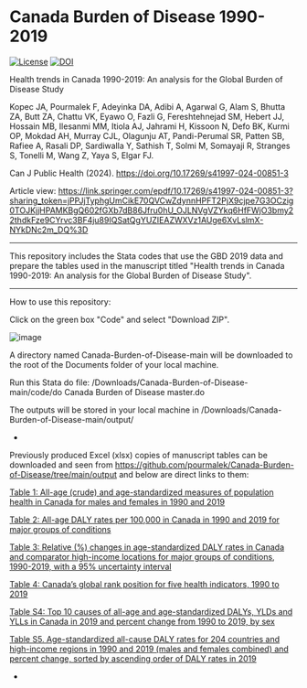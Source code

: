 # Canada Burden of Disease 1990-2019

[![License](https://img.shields.io/badge/License-Apache%202.0-blue.svg)](https://opensource.org/licenses/Apache-2.0) [![DOI](https://zenodo.org/badge/475202009.svg)](https://zenodo.org/badge/latestdoi/475202009)

Health trends in Canada 1990-2019: An analysis for the Global Burden of Disease Study

Kopec JA, Pourmalek F, Adeyinka DA, Adibi A, Agarwal G, Alam S, Bhutta ZA, Butt ZA, Chattu VK, Eyawo O, Fazli G, Fereshtehnejad SM, Hebert JJ, Hossain MB, Ilesanmi MM, Itiola AJ, Jahrami H, Kissoon N, Defo BK, Kurmi OP, Mokdad AH, Murray CJL, Olagunju AT, Pandi-Perumal SR, Patten SB, Rafiee A, Rasali DP, Sardiwalla Y, Sathish T, Solmi M, Somayaji R, Stranges S, Tonelli M, Wang Z, Yaya S, Elgar FJ.

Can J Public Health (2024). https://doi.org/10.17269/s41997-024-00851-3

Article view: https://link.springer.com/epdf/10.17269/s41997-024-00851-3?sharing_token=jPPJjTyphgUmCikE70QVCwZdynnHPFT2PjX9cjpe7G3OCzig0TOJKjjHPAMKBgQ602fGXb7dB86Jfru0hU_OJLNVgVZYkq6HfFWjO3bmy22thdkFze9CYrvc3BF4ju89IQSatQgYUZIEAZWXVz1AUge6XvLslmX-NYkDNc2m_DQ%3D 

**********************

This repository includes the Stata codes that use the GBD 2019 data and prepare the tables used in the manuscript titled "Health trends in Canada 1990-2019: An analysis for the Global Burden of Disease Study". 

**********************

How to use this repository:

Click on the green box "Code" and select "Download ZIP".

![image](https://user-images.githubusercontent.com/30849720/160523195-a884f426-a836-4238-8441-577716a67e7a.png)

A directory named Canada-Burden-of-Disease-main will be downloaded to the root of the Documents folder of your local machine. 

Run this Stata do file: /Downloads/Canada-Burden-of-Disease-main/code/do Canada Burden of Disease master.do

The outputs will be stored in your local machine in /Downloads/Canada-Burden-of-Disease-main/output/

*

Previously produced Excel (xlsx) copies of manuscript tables can be downloaded and seen from https://github.com/pourmalek/Canada-Burden-of-Disease/tree/main/output and below are direct links to them:

[Table 1: All-age (crude) and age-standardized measures of population health in Canada for males and females in 1990 and 2019](https://github.com/pourmalek/Canada-Burden-of-Disease/blob/main/output/Table%201.xlsx)

[Table 2: All-age DALY rates per 100,000 in Canada in 1990 and 2019 for major groups of conditions](https://github.com/pourmalek/Canada-Burden-of-Disease/blob/main/output/Table%202.xlsx)

[Table 3: Relative (%) changes in age-standardized DALY rates in Canada and comparator high-income locations for major groups of conditions, 1990-2019, with a 95% uncertainty interval](https://github.com/pourmalek/Canada-Burden-of-Disease/blob/main/output/Table%203.xlsx)

[Table 4: Canada’s global rank position for five health indicators, 1990 to 2019](https://github.com/pourmalek/Canada-Burden-of-Disease/blob/main/output/Table%204.xlsx)

[Table S4: Top 10 causes of all-age and age-standardized DALYs, YLDs and YLLs in Canada in 2019 and percent change from 1990 to 2019, by sex](https://github.com/pourmalek/Canada-Burden-of-Disease/blob/main/output/Table%20S4.xlsx)

[Table S5. Age-standardized all-cause DALY rates for 204 countries and high-income regions in 1990 and 2019 (males and females combined) and percent change, sorted by ascending order of DALY rates in 2019](https://github.com/pourmalek/Canada-Burden-of-Disease/blob/main/output/Table%20S5.xlsx)

*

